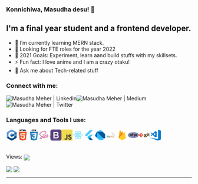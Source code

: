 ### Konnichiwa, Masudha desu! 👋

## I'm a final year student and a frontend developer.

- 🌱 I’m currently learning MERN stack.
- 👯 Looking for FTE roles for the year 2022
- 🥅 2021 Goals: Experiment, learn aand build stuffs with my skillsets. 
- ⚡ Fun fact: I love anime and I am a crazy otaku!
- 💬 Ask me about Tech-related stuff

### Connect with me:

<a href="https://www.linkedin.com/in/masudhameher/" target="_blank">
  <img align="left" alt="Masudha Meher | Linkedin" src="https://img.shields.io/badge/LinkedIn-0077B5?style=for-the-badge&logo=linkedin&logoColor=white" />
</a>
<a href="https://samflab.medium.com/" target="_blank">
  <img align="left" alt="Masudha Meher | Medium" src="https://img.shields.io/badge/Medium-12100E?style=for-the-badge&logo=medium&logoColor=white" />
</a>
<a href="https://www.twitter.com/kasturimeh" target="_blank">
  <img align="left" alt="Masudha Meher | Twitter" src="https://img.shields.io/badge/Twitter-00ACEE?style=for-the-badge&logo=twitter&logoColor=white" />
</a>

<br/>

<br />

### Languages and Tools I use:

<img align="left" alt="C++" width="30px" src="https://raw.githubusercontent.com/github/explore/80688e429a7d4ef2fca1e82350fe8e3517d3494d/topics/cpp/cpp.png"/>
<img align="left" alt="HTML5" width="30px" src="https://raw.githubusercontent.com/github/explore/80688e429a7d4ef2fca1e82350fe8e3517d3494d/topics/html/html.png" />
<img align="left" alt="CSS3" width="30px" src="https://raw.githubusercontent.com/github/explore/80688e429a7d4ef2fca1e82350fe8e3517d3494d/topics/css/css.png" />
<img align="left" alt="Sass" width="30px" src="https://raw.githubusercontent.com/github/explore/80688e429a7d4ef2fca1e82350fe8e3517d3494d/topics/sass/sass.png" />
<img align="left" alt="Bootstrap" width="30px" src="https://raw.githubusercontent.com/github/explore/80688e429a7d4ef2fca1e82350fe8e3517d3494d/topics/bootstrap/bootstrap.png"/>
<img align="left" alt="JavaScript" width="30px" src="https://raw.githubusercontent.com/github/explore/80688e429a7d4ef2fca1e82350fe8e3517d3494d/topics/javascript/javascript.png" />
<img align="left" alt="ReactJs" width="30px" src="https://raw.githubusercontent.com/github/explore/80688e429a7d4ef2fca1e82350fe8e3517d3494d/topics/react/react.png"/>
<img align="left" alt="Flutter" width="30px" src="https://raw.githubusercontent.com/github/explore/80688e429a7d4ef2fca1e82350fe8e3517d3494d/topics/flutter/flutter.png">
<img align="left" alt="Dart" width="30px" src="https://raw.githubusercontent.com/github/explore/80688e429a7d4ef2fca1e82350fe8e3517d3494d/topics/dart/dart.png">
<img align="left" alt="MySQL" width="30px" src="https://raw.githubusercontent.com/github/explore/80688e429a7d4ef2fca1e82350fe8e3517d3494d/topics/mysql/mysql.png" />
<img align="left" alt="Firebase" width="30px" src="https://raw.githubusercontent.com/github/explore/80688e429a7d4ef2fca1e82350fe8e3517d3494d/topics/firebase/firebase.png"/>
<img align="left" alt="PHP" width="30px" src="https://raw.githubusercontent.com/github/explore/ccc16358ac4530c6a69b1b80c7223cd2744dea83/topics/php/php.png"/>
<img align="left" alt="Git" width="30px" src="https://raw.githubusercontent.com/github/explore/80688e429a7d4ef2fca1e82350fe8e3517d3494d/topics/git/git.png" />
<img align="left" alt="Visual Studio Code" width="30px" src="https://raw.githubusercontent.com/github/explore/80688e429a7d4ef2fca1e82350fe8e3517d3494d/topics/visual-studio-code/visual-studio-code.png" />

<br />
<br />
<br/>

Views:
<img align="center" src="https://profile-counter.glitch.me/{samflab}/count.svg"/>

<img align="center" src="https://github-readme-stats.vercel.app/api?username=samflab&count_private=true&show_icons=true&theme=radical"/>
<!-- <img align="center" src="https://github-readme-stats.vercel.app/api/top-langs/?username=samflab&layout=compact&theme=radical&count_private=true"/> -->
<img align="center" src="https://github-readme-streak-stats.herokuapp.com/?user=samflab&theme=radical"/>
<br/>

---
